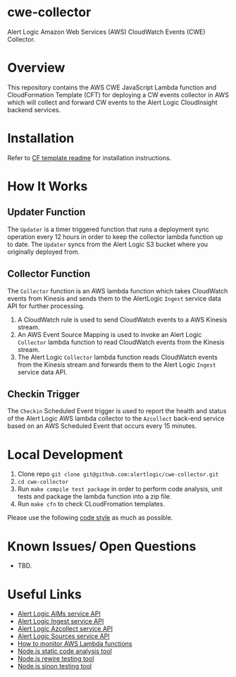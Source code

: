 # cwe-collector

Alert Logic Amazon Web Services (AWS) CloudWatch Events (CWE) Collector.


# Overview

This repository contains the AWS CWE JavaScript Lambda function and CloudFormation Template (CFT) for deploying
a CW events collector in AWS which will collect and forward CW events to the Alert Logic CloudInsight 
backend services.

# Installation

Refer to [CF template readme](./cfn/README.md) for installation instructions.

# How It Works

## Updater Function

The `Updater` is a timer triggered function that runs a deployment sync operation every 12 hours in order to keep 
the collector lambda function up to date.  The `Updater` syncs from the Alert Logic S3 bucket where you originally
deployed from.

## Collector Function

The `Collector` function is an AWS lambda function which takes CloudWatch events from Kinesis and sends them to 
the AlertLogic `Ingest` service data API for further processing.

1. A CloudWatch rule is used to send CloudWatch events to a AWS Kinesis stream.
1. An AWS Event Source Mapping is used to invoke an Alert Logic `Collector` lambda function to read
CloudWatch events from the Kinesis stream.
1. The Alert Logic `Collector` lambda function reads CloudWatch events from the Kinesis stream and forwards
them to the Alert Logic `Ingest` service data API.


## Checkin Trigger

The `Checkin` Scheduled Event trigger is used to report the health and status of the Alert Logic 
AWS lambda collector to the `Azcollect` back-end service based on an AWS Scheduled Event that 
occurs every 15 minutes.

# Local Development

1. Clone repo `git clone git@github.com:alertlogic/cwe-collector.git`
1. `cd cwe-collector`
1. Run `make compile test package` in order to perform code analysis, unit tests and package the 
lambda function into a zip file.
1. Run `make cfn` to check CLoudFromation templates.

Please use the following [code style](https://github.com/airbnb/javascript) as much as possible.

# Known Issues/ Open Questions

- TBD.

# Useful Links

- [Alert Logic AIMs service API](https://console.cloudinsight.alertlogic.com/api/aims/)
- [Alert Logic Ingest service API](https://console.cloudinsight.alertlogic.com/api/ingest/)
- [Alert Logic Azcollect service API](https://console.cloudinsight.alertlogic.com/api/azcollect/)
- [Alert Logic Sources service API](https://console.cloudinsight.alertlogic.com/api/sources/)
- [How to monitor AWS Lambda functions](http://docs.aws.amazon.com/lambda/latest/dg/monitoring-functions.html)
- [Node.js static code analysis tool](http://jshint.com/install/)
- [Node.js rewire testing tool](https://github.com/jhnns/rewire)
- [Node.js sinon testing tool](http://sinonjs.org/)
